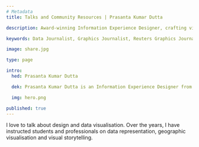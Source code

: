 ```yaml
---
# Metadata
title: Talks and Community Resources | Prasanta Kumar Dutta

description: Award-winning Information Experience Designer, crafting visual stories with data and solving problems in an aesthetically pleasing way.

keywords: Data Journalist, Graphics Journalist, Reuters Graphics Journalist, Data Visualisation Developer, Data Visualization Developer, Narrative Cartographer, User Interface Designer, User Experience Designer, Communication Designer, Data Storyteller, Information Designer, Graphic Designer, Art Director, User-centered design, UX, UI, Data Artist, Web Designer, Web Developer, Front-end Web Developer, Photographer, Traveller, Creative writer, Electronics and Communication Engineer, National Institute of Design, National Institute of Technology Durgapur, Prasanta, PrasantaKrDutta, Prasanta Kumar Dutta, Prasanta KrDutta, pkddapacific, pkd.dapacific, pkd_da_pacific, daPacific.

image: share.jpg

type: page

intro:
  hed: Prasanta Kumar Dutta

  dek: Prasanta Kumar Dutta is an Information Experience Designer from India, working at the intersection of design, coding, and journalism at Reuters. With a background in engineering and design, he crafts data-driven pieces that help narrate important stories visually. Several of his work has been recognized with numerous awards. He also teaches and talks about data visualization, narrative cartography, and design at eminent institutes across&nbsp;India.

  img: hero.png

published: true
---
```

<script>
  import Container from '$lib/components/ui/Container/index.svelte';
  import LinkButton from '$lib/components/ui/LinkButton/index.svelte';
  import List from '$lib/components/custom/community/List/index.svelte';
  import ParallaxHero from '$lib/components/ui/ParallaxHero/index.svelte';
  import ReferralCard from '$lib/components/ui/ReferralCard/index.svelte';

  import talks from '/src/contents/data/talks.csv';
  import teachings from '/src/contents/data/teachings.csv';
  import resources from '/src/contents/data/resources.csv';
</script>

<ParallaxHero vPos="top" img='/media/hero-community.jpg'/>

<Container width=md>

<p style="margin-block-start: var(--space-xl)">
  I love to talk about design and data visualisation. Over the years, I have instructed students and professionals on data representation, geographic visualisation and visual storytelling.
</p>

</Container>

<Container width=md style="text-align: center; margin-top: var(--space-m); margin-bottom: var(--space-xl);">

 <LinkButton solid="{true}"  url="#contact" label="Get in touch" />

 </Container>

<List title='Talks and Workshops' content={talks}/>

<List title='In the classroom' content={teachings}/>

<Container width=md style="text-align: center;">
<ReferralCard  url="https://medium.com/diarium-da-pacific/showcasing-brilliance-2fe5fa976b5b" image="/media/teachings.jpg" title="Showcasing Brilliance" description="A curation of data visualisation projects from my students"/>
</Container>

<List title='Resources and Tools' content={resources}/>

